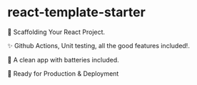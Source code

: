 # react-template-starter

🚀 Scaffolding Your React Project.

✨ Github Actions, Unit testing, all the good features included!.

🔋 A clean app with batteries included.

🎉 Ready for Production & Deployment
